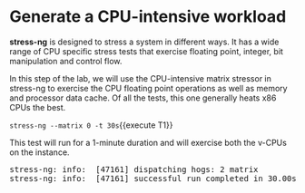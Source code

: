 # Generate a CPU-intensive workload

**stress-ng** is designed to stress a system in different ways. It has a wide range of CPU specific stress tests that exercise floating point, integer, bit manipulation and control flow.

In this step of the lab, we will use the CPU-intensive matrix stressor in stress-ng to exercise the CPU floating point operations as well as memory and processor data cache. Of all the tests, this one generally heats x86 CPUs the best.

`stress-ng --matrix 0 -t 30s`{{execute T1}}

This test will run for a 1-minute duration and will exercise both the v-CPUs on the instance.

<pre class="file">
stress-ng: info:  [47161] dispatching hogs: 2 matrix
stress-ng: info:  [47161] successful run completed in 30.00s
</pre>
